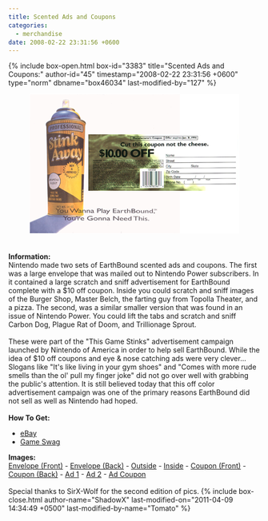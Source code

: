 ```yaml
---
title: Scented Ads and Coupons
categories:
  - merchandise
date: 2008-02-22 23:31:56 +0600
---
```

{% include box-open.html box-id="3383" title="Scented Ads and Coupons:" author-id="45" timestamp="2008-02-22 23:31:56 +0600" type="norm" dbname="box46034" last-modified-by="127" %}
	<center>
	<img src="/merchandise/images/ebsac_title.png" border="0" alt="Scented Ads and Coupons" />
	</center>
	<br /><br />
	<b>Information:</b>
	<br />
	Nintendo made two sets of EarthBound scented ads and coupons. The first was a large envelope that was mailed out 
	to Nintendo Power subscribers. In it contained a large scratch and sniff advertisement for EarthBound complete with 
	a $10 off coupon. Inside you could scratch and sniff images of the Burger Shop, Master Belch, the farting guy from 
	Topolla Theater, and a pizza. The second, was a similar smaller version that was found in an issue of Nintendo Power. 
	You could lift the tabs and scratch and sniff Carbon Dog, Plague Rat of Doom, and Trillionage Sprout.
	<br /><br />
	These were part of the "This Game Stinks" advertisement campaign launched by Nintendo of America in order to help 
	sell EarthBound. While the idea of $10 off coupons and eye & nose catching ads were very clever... Slogans like 
	"It's like living in your gym shoes" and "Comes with more rude smells than the ol' pull my finger joke" did not go
	over well with grabbing the public's attention. It is still believed today that this off color advertisement campaign 
	was one of the primary reasons EarthBound did not sell as well as Nintendo had hoped.
	<br /><br />
	<b>How To Get:</b>
	<br />
	<ul>
	<li><a href="http://www.ebay.com">eBay</a></li>
        <li><a href="http://gameswag.com/view/earthbound-scratch-n-sniff-ad/">Game Swag</a></li>
	</ul>
	<b>Images:</b>
	<br />
	<a href="/merchandise/images/ebsac_mail_envelopefront.jpg">Envelope (Front)</a> - <a href="/merchandise/images/ebsac_mail_envelopeback.jpg">Envelope (Back)</a> - <a href="/merchandise/images/ebsac_mail_outside.jpg">Outside</a> - 
<a href="/merchandise/images/ebsac_mail_inside.jpg">Inside</a> - <a href="/merchandise/images/ebsac_mail_couponfront.jpg">Coupon (Front)</a> - <a href="/merchandise/images/ebsac_mail_couponback.jpg">Coupon (Back)</a> - 
<a href="/merchandise/images/ebsac_ad1.jpg">Ad 1</a> - <a href="/merchandise/images/ebsac_ad2.jpg">Ad 2</a> - <a href="/merchandise/images/ebsac_ad_coupon.jpg">Ad Coupon</a>
	<br /><br />
	Special thanks to SirX-Wolf for the second edition of pics.
{% include box-close.html author-name="ShadowX" last-modified-on="2011-04-09 14:34:49 +0500" last-modified-by-name="Tomato" %}
